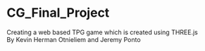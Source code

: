 # CG_Final_Project
Creating a web based TPG game which is created using THREE.js <br/>
By Kevin Herman Otnieliem and Jeremy Ponto
